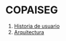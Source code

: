 # COPAISEG
1. [Historia de usuario](https://docs.google.com/spreadsheets/d/1ewsCVKoSksruq_XLSN0PL15HrfhP53r7SokFJ1KugMs/edit?usp=sharing)
2. [Arquitectura](https://docs.google.com/document/d/1JA-EA5gxPWOCA1i7ot7z1WmIeJkE7yzFVXh66WrxPvw/edit?usp=sharing)
